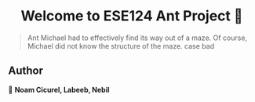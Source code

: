 <h1 align="center">Welcome to ESE124 Ant Project 👋</h1>
<p>
</p>

> Ant Michael had to effectively find its way out of a maze. Of course, Michael did not know the structure of the maze. case bad

## Author

👤 **Noam Cicurel, Labeeb, Nebil**
